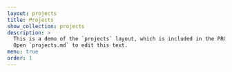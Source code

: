 ```yaml
---
layout: projects
title: Projects
show_collection: projects
description: >
  This is a demo of the `projects` layout, which is included in the PRO version of Hydejack.
  Open `projects.md` to edit this text.
menu: true
order: 1
---
```

